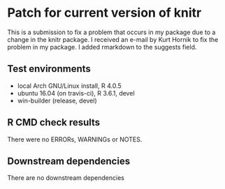 # Patch for current version of knitr

This is a submission to fix a problem that occurs in my package due to a change
in the knitr package. I received an e-mail by Kurt Hornik to fix the problem in
my package. I added rmarkdown to the suggests field.

## Test environments
* local Arch GNU/Linux install, R 4.0.5
* ubuntu 16.04 (on travis-ci), R 3.6.1, devel
* win-builder (release, devel)

## R CMD check results
There were no ERRORs, WARNINGs or NOTES.
  
## Downstream dependencies
There are no downstream dependencies
